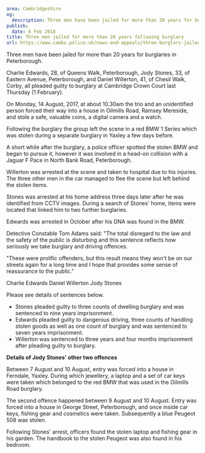 ```yaml
area: Cambridgeshire
og:
  description: Three men have been jailed for more than 20 years for burglaries in Peterborough.
publish:
  date: 6 Feb 2018
title: Three men jailed for more than 20 years following burglary
url: https://www.cambs.police.uk/news-and-appeals/three-burglars-jailed-following-burglary
```

Three men have been jailed for more than 20 years for burglaries in Peterborough.

Charlie Edwards, 28, of Queens Walk, Peterborough, Jody Stones, 33, of Eastern Avenue, Peterborough, and Daniel Willerton, 41, of Chesil Walk, Corby, all pleaded guilty to burglary at Cambridge Crown Court last Thursday (1 February).

On Monday, 14 August, 2017, at about 10.30am the trio and an unidentified person forced their way into a house in Oilmills Road, Ramsey Mereside, and stole a safe, valuable coins, a digital camera and a watch.

Following the burglary the group left the scene in a red BMW 1 Series which was stolen during a separate burglary in Yaxley a few days before.

A short while after the burglary, a police officer spotted the stolen BMW and began to pursue it, however it was involved in a head-on collision with a Jaguar F Pace in North Bank Road, Peterborough.

Willerton was arrested at the scene and taken to hospital due to his injuries. The three other men in the car managed to flee the scene but left behind the stolen items.

Stones was arrested at his home address three days later after he was identified from CCTV images. During a search of Stones' home, items were located that linked him to two further burglaries.

Edwards was arrested in October after his DNA was found in the BMW.

Detective Constable Tom Adams said: "The total disregard to the law and the safety of the public is disturbing and this sentence reflects how seriously we take burglary and driving offences.

"These were prolific offenders, but this result means they won't be on our streets again for a long time and I hope that provides some sense of reassurance to the public."

Charlie Edwards Daniel Willerton Jody Stones

Please see details of sentences below.

 * Stones pleaded guilty to three counts of dwelling burglary and was sentenced to nine years imprisonment.
 * Edwards pleaded guilty to dangerous driving, three counts of handling stolen goods as well as one count of burglary and was sentenced to seven years imprisonment.
 * Willerton was sentenced to three years and four months imprisonment after pleading guilty to burglary.

**Details of Jody Stones' other two offences**

 Between 7 August and 10 August, entry was forced into a house in Ferndale, Yaxley. During which jewellery, a laptop and a set of car keys were taken which belonged to the red BMW that was used in the Oilmills Road burglary.

 The second offence happened between 9 August and 10 August. Entry was forced into a house in George Street, Peterborough, and once inside car keys, fishing gear and cosmetics were taken. Subsequently a blue Peugeot 508 was stolen.

 Following Stones' arrest, officers found the stolen laptop and fishing gear in his garden. The handbook to the stolen Peugeot was also found in his bedroom.
